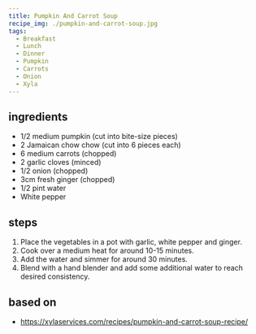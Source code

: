 ```yaml
---
title: Pumpkin And Carrot Soup
recipe_img: ./pumpkin-and-carrot-soup.jpg
tags:
  - Breakfast
  - Lunch
  - Dinner
  - Pumpkin
  - Carrots
  - Onion
  - Xyla
---
```


<!-- markdownlint-disable MD024 -->

## ingredients

- 1/2 medium pumpkin (cut into bite-size pieces)
- 2 Jamaican chow chow (cut into 6 pieces each)
- 6 medium carrots (chopped)
- 2 garlic cloves (minced)
- 1/2 onion (chopped)
- 3cm fresh ginger (chopped)
- 1/2 pint water
- White pepper

## steps

1. Place the vegetables in a pot with garlic, white pepper and ginger.
2. Cook over a medium heat for around 10-15 minutes.
3. Add the water and simmer for around 30 minutes.
4. Blend with a hand blender and add some additional water to reach desired consistency.

## based on

- https://xylaservices.com/recipes/pumpkin-and-carrot-soup-recipe/
<!-- markdownlint-enable MD024 -->
